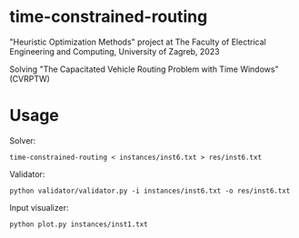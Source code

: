 # time-constrained-routing
"Heuristic Optimization Methods" project at The Faculty of Electrical Engineering and Computing, University of Zagreb, 2023

Solving "The Capacitated Vehicle Routing Problem with Time Windows" (CVRPTW)

# Usage

Solver:
```
time-constrained-routing < instances/inst6.txt > res/inst6.txt
```

Validator:
```
python validator/validator.py -i instances/inst6.txt -o res/inst6.txt
```

Input visualizer:
```
python plot.py instances/inst1.txt
```
